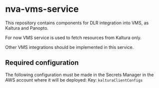 # nva-vms-service
This repository contains components for DLR integration into VMS, as Kaltura and Panopto.

For now VMS service is used to fetch resources from Kaltura only.

Other VMS integrations should be implemented in this service.

## Required configuration
The following configuration must be made in the Secrets Manager in the AWS account
where it will be deployed:
Key: ```kalturaClientConfigs```

